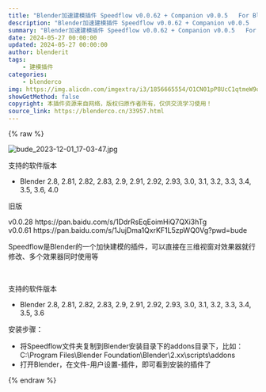 ```yaml
---
title: "Blender加速建模插件 Speedflow v0.0.62 + Companion v0.0.5   For Blender 2.8+ 最新版 Speedflow v0.1.0 + Companion v0.1.0"
description: "Blender加速建模插件 Speedflow v0.0.62 + Companion v0.0.5   For Blender 2.8+ 最新版 Speedflow v0.1.0 + Companion v0.1.0"
summary: "Blender加速建模插件 Speedflow v0.0.62 + Companion v0.0.5   For Blender 2.8+ 最新版 Speedflow v0.1.0 + Companion v0.1.0"
date: 2024-05-27 00:00:00
updated: 2024-05-27 00:00:00
author: blenderit
tags: 
    - 建模插件
categories:
    - blenderco
img: https://img.alicdn.com/imgextra/i3/1856665554/O1CN01pP8UcC1qtmeW9o39D_!!1856665554.jpg
showGetMethod: false
copyright: 本插件资源来自网络，版权归原作者所有，仅供交流学习使用！
source_link: https://blenderco.cn/33957.html
---
```


{% raw %}
<p><img class="aligncenter" src="https://img.alicdn.com/imgextra/i3/1856665554/O1CN01pP8UcC1qtmeW9o39D_!!1856665554.jpg" alt="bude_2023-12-01_17-03-47.jpg"></p><p>支持的软件版本</p><ul>
<li>Blender 2.8, 2.81, 2.82, 2.83, 2.9, 2.91, 2.92, 2.93, 3.0, 3.1, 3.2, 3.3, 3.4, 3.5, 3.6, 4.0</li>
</ul><p>旧版</p><p>v0.0.28 https://pan.baidu.com/s/1DdrRsEqEoimHiQ7QXi3hTg<br>
v0.0.61 https://pan.baidu.com/s/1JujDma1QxrKF1L5zpWQ0Vg?pwd=bude</p><p>Speedflow是Blender的一个加快建模的插件，可以直接在三维视窗对效果器就行修改、多个效果器同时使用等</p><p> </p><p>支持的软件版本</p><ul>
<li>Blender 2.8, 2.81, 2.82, 2.83, 2.9, 2.91, 2.92, 2.93, 3.0, 3.1, 3.2, 3.3, 3.4, 3.5, 3.6</li>
</ul><p>安装步骤：</p><ul>
<li>将Speedflow文件夹复制到Blender安装目录下的addons目录下，比如：C:\Program Files\Blender Foundation\Blender\2.xx\scripts\addons</li>
<li>打开Blender，在文件-用户设置-插件，即可看到安装的插件了</li>
</ul>
<div style="display: none">blenderco</div>
{% endraw %}